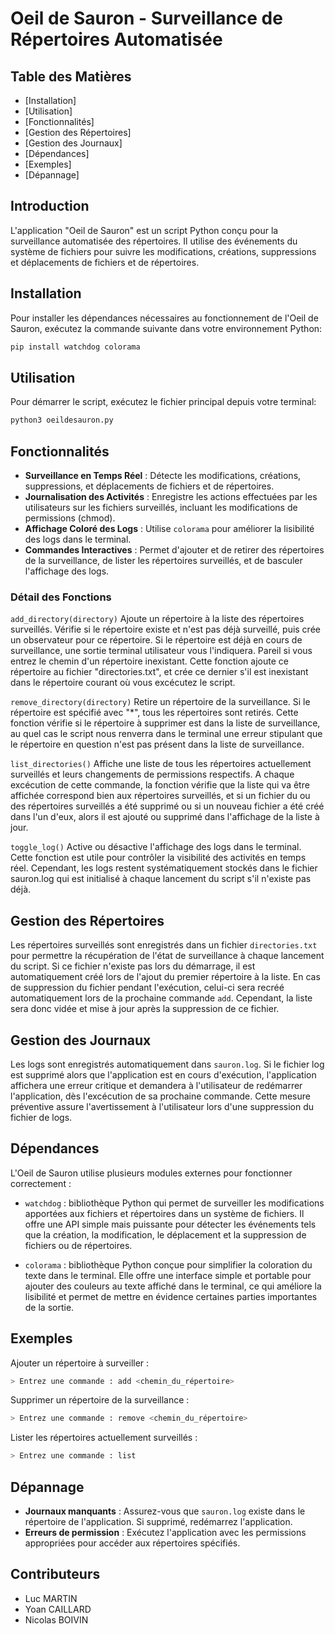 
# Oeil de Sauron - Surveillance de Répertoires Automatisée

## Table des Matières

- [Installation]
- [Utilisation]
- [Fonctionnalités]
- [Gestion des Répertoires]
- [Gestion des Journaux]
- [Dépendances]
- [Exemples]
- [Dépannage]

## Introduction

L'application "Oeil de Sauron" est un script Python conçu pour la surveillance automatisée des répertoires. Il utilise des événements du système de fichiers pour suivre les modifications, créations, suppressions et déplacements de fichiers et de répertoires.

## Installation

Pour installer les dépendances nécessaires au fonctionnement de l'Oeil de Sauron, exécutez la commande suivante dans votre environnement Python:

```bash
pip install watchdog colorama
```

## Utilisation

Pour démarrer le script, exécutez le fichier principal depuis votre terminal:
```python
python3 oeildesauron.py
```

## Fonctionnalités

- **Surveillance en Temps Réel** : Détecte les modifications, créations, suppressions, et déplacements de fichiers et de répertoires.
- **Journalisation des Activités** : Enregistre les actions effectuées par les utilisateurs sur les fichiers surveillés, incluant les modifications de permissions (chmod).
- **Affichage Coloré des Logs** : Utilise `colorama` pour améliorer la lisibilité des logs dans le terminal.
- **Commandes Interactives** : Permet d'ajouter et de retirer des répertoires de la surveillance, de lister les répertoires surveillés, et de basculer l'affichage des logs.

### Détail des Fonctions

 `add_directory(directory)`
Ajoute un répertoire à la liste des répertoires surveillés. Vérifie si le répertoire existe et n'est pas déjà surveillé, puis crée un observateur pour ce répertoire. Si le répertoire est déjà en cours de surveillance, une sortie terminal utilisateur vous l'indiquera. Pareil si vous entrez le chemin d'un répertoire inexistant. Cette fonction ajoute ce répertoire au fichier "directories.txt", et crée ce dernier s'il est inexistant dans le répertoire courant où vous excécutez le script.


 `remove_directory(directory)`
Retire un répertoire de la surveillance. Si le répertoire est spécifié avec "*", tous les répertoires sont retirés. Cette fonction vérifie si le répertoire à supprimer est dans la liste de surveillance, au quel cas le script nous renverra dans le terminal une erreur stipulant que le répertoire en question n'est pas présent dans la liste de surveillance.


 `list_directories()`
Affiche une liste de tous les répertoires actuellement surveillés et leurs changements de permissions respectifs. A chaque excécution de cette commande, la fonction vérifie que la liste qui va être affichée correspond bien aux répertoires surveillés, et si un fichier du ou des répertoires surveillés a été supprimé ou si un nouveau fichier a été créé dans l'un d'eux, alors il est ajouté ou supprimé dans l'affichage de la liste à jour.


 `toggle_log()`
Active ou désactive l'affichage des logs dans le terminal. Cette fonction est utile pour contrôler la visibilité des activités en temps réel. Cependant, les logs restent systématiquement stockés dans le fichier sauron.log qui est initialisé à chaque lancement du script s'il n'existe pas déjà. 

## Gestion des Répertoires

Les répertoires surveillés sont enregistrés dans un fichier `directories.txt` pour permettre la récupération de l'état de surveillance à chaque lancement du script. Si ce fichier n'existe pas lors du démarrage, il est automatiquement créé lors de l'ajout du premier répertoire à la liste. En cas de suppression du fichier pendant l'exécution, celui-ci sera recréé automatiquement lors de la prochaine commande `add`. Cependant, la liste sera donc vidée et mise à jour après la suppression de ce fichier.

## Gestion des Journaux

Les logs sont enregistrés automatiquement dans `sauron.log`. Si le fichier log est supprimé alors que l'application est en cours d'exécution, l'application affichera une erreur critique et demandera à l'utilisateur de redémarrer l'application, dès l'excécution de sa prochaine commande. Cette mesure préventive assure l'avertissement à l'utilisateur lors d'une suppression du fichier de logs.

## Dépendances

L'Oeil de Sauron utilise plusieurs modules externes pour fonctionner correctement :

- `watchdog` : bibliothèque Python qui permet de surveiller les modifications apportées aux fichiers et répertoires dans un système de fichiers. Il offre une API simple mais puissante pour détecter les événements tels que la création, la modification, le déplacement et la suppression de fichiers ou de répertoires.

 
- `colorama` : bibliothèque Python conçue pour simplifier la coloration du texte dans le terminal. Elle offre une interface simple et portable pour ajouter des couleurs au texte affiché dans le terminal, ce qui améliore la lisibilité et permet de mettre en évidence certaines parties importantes de la sortie.

## Exemples

Ajouter un répertoire à surveiller :
``` bash
> Entrez une commande : add <chemin_du_répertoire>
```

Supprimer un répertoire de la surveillance :
``` bash
> Entrez une commande : remove <chemin_du_répertoire>
```

Lister les répertoires actuellement surveillés :
``` bash
> Entrez une commande : list
```

## Dépannage

- **Journaux manquants** : Assurez-vous que `sauron.log` existe dans le répertoire de l'application. Si supprimé, redémarrez l'application.
- **Erreurs de permission** : Exécutez l'application avec les permissions appropriées pour accéder aux répertoires spécifiés.

## Contributeurs

- Luc MARTIN
- Yoan CAILLARD
- Nicolas BOIVIN

